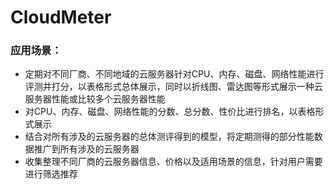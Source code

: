 # CloudMeter

### 应用场景：
  * 定期对不同厂商、不同地域的云服务器针对CPU、内存、磁盘、网络性能进行评测并打分，以表格形式总体展示，同时以折线图、雷达图等形式展示一种云服务器性能或比较多个云服务器性能
  * 对CPU、内存、磁盘、网络性能的分数、总分数、性价比进行排名，以表格形式展示
  * 结合对所有涉及的云服务器的总体测评得到的模型，将定期测得的部分性能数据推广到所有涉及的云服务器
  * 收集整理不同厂商的云服务器信息、价格以及适用场景的信息，针对用户需要进行筛选推荐
